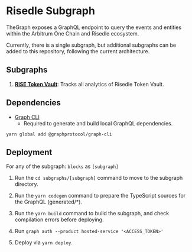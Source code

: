 # Risedle Subgraph

TheGraph exposes a GraphQL endpoint to query the events and entities within the Arbitrum One Chain and Risedle ecosystem.

Currently, there is a single subgraph, but additional subgraphs can be added to this repository, following the current architecture.

## Subgraphs

1. **[RISE Token Vault](https://thegraph.com/hosted-service/subgraph/dimasriat/risedle-dashboard)**: Tracks all analytics of Risedle Token Vault.

## Dependencies

- [Graph CLI](https://github.com/graphprotocol/graph-cli)
    - Required to generate and build local GraphQL dependencies.

```shell
yarn global add @graphprotocol/graph-cli
```

## Deployment

For any of the subgraph: `blocks` as `[subgraph]`

1. Run the `cd subgraphs/[subgraph]` command to move to the subgraph directory.

2. Run the `yarn codegen` command to prepare the TypeScript sources for the GraphQL (generated/*).

3. Run the `yarn build` command to build the subgraph, and check compilation errors before deploying.

4. Run `graph auth --product hosted-service '<ACCESS_TOKEN>'`

5. Deploy via `yarn deploy`.